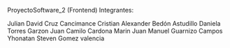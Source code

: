 ProyectoSoftware_2 (Frontend)
Integrantes:

Julian David Cruz Cancimance
Cristian Alexander Bedón Astudillo
Daniela Torres Garzon
Juan Camilo Cardona Marin
Juan Manuel Guarnizo Campos
Yhonatan Steven Gomez valencia
